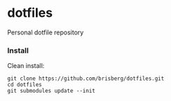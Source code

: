 # dotfiles
Personal dotfile repository


### Install

Clean install:

```
git clone https://github.com/brisberg/dotfiles.git
cd dotfiles
git submodules update --init
```